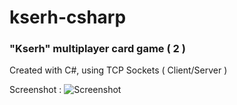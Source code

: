 kserh-csharp
============

### "Kserh" multiplayer card game ( 2 )

Created with C#, using TCP Sockets ( Client/Server )

Screenshot : 
![Screenshot](http://i183.photobucket.com/albums/x232/nohponex/screenshot135_zpsdcd1451b.png)

